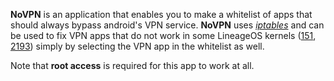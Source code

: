 **NoVPN** is an application that enables you to make a whitelist of apps that should always bypass android's VPN service.
**NoVPN** uses [*iptables*](https://en.wikipedia.org/wiki/Iptables) and can be used to fix VPN apps that do not work in some LineageOS kernels ([151](https://github.com/guardianproject/orbot/issues/151), [2193](https://gitlab.com/LineageOS/issues/android/-/issues/2193)) simply by selecting the VPN app in the whitelist as well.

Note that **root access** is required for this app to work at all.